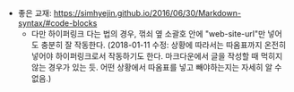 + 좋은 교재: https://simhyejin.github.io/2016/06/30/Markdown-syntax/#code-blocks
  + 다만 하이퍼링크 다는 법의 경우, 꺾쇠 옆 소괄호 안에 "web-site-url"만 넣어도 충분히 잘 작동한다. (2018-01-11 수정: 상황에 따라서는 따옴표까지 온전히 넣어야 하이퍼링크로서 작동하기도 한다. 마크다운에서 글을 작성할 때 먹히지 않는 경우가 있는 듯. 어떤 상황에서 따옴표를 넣고 빼야하는지는 자세히 알 수 없음.) 
